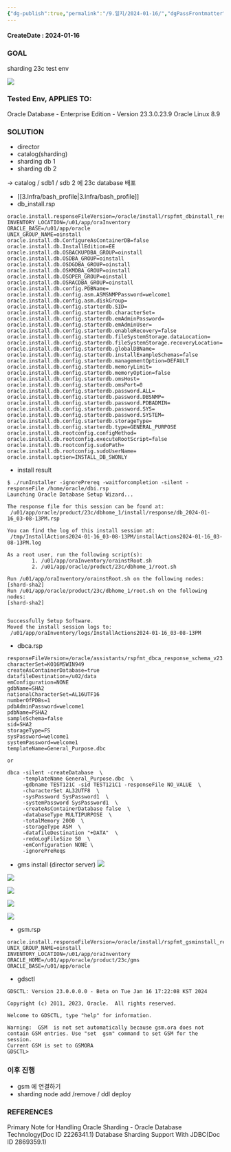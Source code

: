 ```yaml
---
{"dg-publish":true,"permalink":"/9.일지/2024-01-16/","dgPassFrontmatter":true,"noteIcon":""}
---
```


#### CreateDate : 2024-01-16

### GOAL
sharding 23c test env 

![](https://i.imgur.com/WdJRxUU.png)

### Tested Env, APPLIES TO:
Oracle Database - Enterprise Edition - Version 23.3.0.23.9
Oracle Linux 8.9

### SOLUTION
- director
- catalog(sharding)
- sharding db 1
- sharding db 2

-> catalog / sdb1 / sdb 2 에 23c database 배포
- [[3.Infra/bash_profile\|3.Infra/bash_profile]]
- db_install.rsp
```
oracle.install.responseFileVersion=/oracle/install/rspfmt_dbinstall_response_schema_v23.0.0
INVENTORY_LOCATION=/u01/app/oraInventory
ORACLE_BASE=/u01/app/oracle
UNIX_GROUP_NAME=oinstall
oracle.install.db.ConfigureAsContainerDB=false
oracle.install.db.InstallEdition=EE
oracle.install.db.OSBACKUPDBA_GROUP=oinstall
oracle.install.db.OSDBA_GROUP=oinstall
oracle.install.db.OSDGDBA_GROUP=oinstall
oracle.install.db.OSKMDBA_GROUP=oinstall
oracle.install.db.OSOPER_GROUP=oinstall
oracle.install.db.OSRACDBA_GROUP=oinstall
oracle.install.db.config.PDBName=
oracle.install.db.config.asm.ASMSNMPPassword=welcome1
oracle.install.db.config.asm.diskGroup=
oracle.install.db.config.starterdb.SID=
oracle.install.db.config.starterdb.characterSet=
oracle.install.db.config.starterdb.emAdminPassword=
oracle.install.db.config.starterdb.emAdminUser=
oracle.install.db.config.starterdb.enableRecovery=false
oracle.install.db.config.starterdb.fileSystemStorage.dataLocation=
oracle.install.db.config.starterdb.fileSystemStorage.recoveryLocation=
oracle.install.db.config.starterdb.globalDBName=
oracle.install.db.config.starterdb.installExampleSchemas=false
oracle.install.db.config.starterdb.managementOption=DEFAULT
oracle.install.db.config.starterdb.memoryLimit=
oracle.install.db.config.starterdb.memoryOption=false
oracle.install.db.config.starterdb.omsHost=
oracle.install.db.config.starterdb.omsPort=0
oracle.install.db.config.starterdb.password.ALL=
oracle.install.db.config.starterdb.password.DBSNMP=
oracle.install.db.config.starterdb.password.PDBADMIN=
oracle.install.db.config.starterdb.password.SYS=
oracle.install.db.config.starterdb.password.SYSTEM=
oracle.install.db.config.starterdb.storageType=
oracle.install.db.config.starterdb.type=GENERAL_PURPOSE
oracle.install.db.rootconfig.configMethod=
oracle.install.db.rootconfig.executeRootScript=false
oracle.install.db.rootconfig.sudoPath=
oracle.install.db.rootconfig.sudoUserName=
oracle.install.option=INSTALL_DB_SWONLY
```

- install result
```
$ ./runInstaller -ignorePrereq -waitforcompletion -silent -responseFile /home/oracle/dbi.rsp
Launching Oracle Database Setup Wizard...

The response file for this session can be found at:
 /u01/app/oracle/product/23c/dbhome_1/install/response/db_2024-01-16_03-08-13PM.rsp

You can find the log of this install session at:
 /tmp/InstallActions2024-01-16_03-08-13PM/installActions2024-01-16_03-08-13PM.log

As a root user, run the following script(s):
        1. /u01/app/oraInventory/orainstRoot.sh
        2. /u01/app/oracle/product/23c/dbhome_1/root.sh

Run /u01/app/oraInventory/orainstRoot.sh on the following nodes:
[shard-sha2]
Run /u01/app/oracle/product/23c/dbhome_1/root.sh on the following nodes:
[shard-sha2]


Successfully Setup Software.
Moved the install session logs to:
 /u01/app/oraInventory/logs/InstallActions2024-01-16_03-08-13PM
```

- dbca.rsp
```
responseFileVersion=/oracle/assistants/rspfmt_dbca_response_schema_v23.0.0
characterSet=KO16MSWIN949
createAsContainerDatabase=true
datafileDestination=/u02/data
emConfiguration=NONE
gdbName=SHA2
nationalCharacterSet=AL16UTF16
numberOfPDBs=1
pdbAdminPassword=welcome1
pdbName=PSHA2
sampleSchema=false
sid=SHA2
storageType=FS
sysPassword=welcome1
systemPassword=welcome1
templateName=General_Purpose.dbc

or

dbca -silent -createDatabase  \
     -templateName General_Purpose.dbc  \
     -gdbname TEST121C -sid TEST121C1 -responseFile NO_VALUE  \
     -characterSet AL32UTF8  \
     -sysPassword SysPassword1  \
     -systemPassword SysPassword1  \
     -createAsContainerDatabase false  \
     -databaseType MULTIPURPOSE  \
     -totalMemory 2000  \
     -storageType ASM  \
     -datafileDestination "+DATA"  \
     -redoLogFileSize 50  \
     -emConfiguration NONE \
     -ignorePreReqs

```

- gms install (director server)
![](https://i.imgur.com/z9yzDR3.png)

![](https://i.imgur.com/1pFgolT.png)

![](https://i.imgur.com/N5pEZfy.png)

![](https://i.imgur.com/HdLaiGS.png)

![](https://i.imgur.com/2jW4baZ.png)

- gsm.rsp
```
oracle.install.responseFileVersion=/oracle/install/rspfmt_gsminstall_response_schema_v23.0.0
UNIX_GROUP_NAME=oinstall
INVENTORY_LOCATION=/u01/app/oraInventory
ORACLE_HOME=/u01/app/oracle/product/23c/gms
ORACLE_BASE=/u01/app/oracle
```
- gdsctl
```
GDSCTL: Version 23.0.0.0.0 - Beta on Tue Jan 16 17:22:08 KST 2024

Copyright (c) 2011, 2023, Oracle.  All rights reserved.

Welcome to GDSCTL, type "help" for information.

Warning:  GSM  is not set automatically because gsm.ora does not contain GSM entries. Use "set  gsm" command to set GSM for the session.
Current GSM is set to GSMORA
GDSCTL>

```

### 이후 진행
- gsm 에 연결하기
- sharding node add /remove / ddl deploy
### REFERENCES
Primary Note for Handling Oracle Sharding - Oracle Database Technology(Doc ID 2226341.1)
Database Sharding Support With JDBC(Doc ID 2869359.1)
